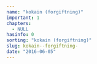 ```yaml
---
name: "kokain (forgiftning)"
important: 1
chapters:  
  - NULL
hasinfo: 0
sorting: "kokain (forgiftning)"
slug: kokain--forgiftning-
date: "2016-06-05"
---
```



